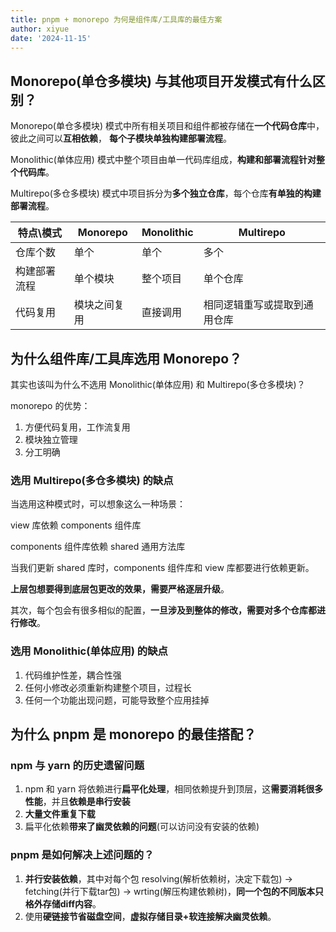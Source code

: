 ```yaml
---
title: pnpm + monorepo 为何是组件库/工具库的最佳方案
author: xiyue
date: '2024-11-15'
---
```


## Monorepo(单仓多模块) 与其他项目开发模式有什么区别？

Monorepo(单仓多模块) 模式中所有相关项目和组件都被存储在**一个代码仓库**中，彼此之间可以**互相依赖**， **每个子模块单独构建部署流程**。

Monolithic(单体应用) 模式中整个项目由单一代码库组成，**构建和部署流程针对整个代码库**。

Multirepo(多仓多模块) 模式中项目拆分为**多个独立仓库**，每个仓库**有单独的构建部署流程**。


| 特点\模式 | Monorepo |Monolithic | Multirepo |
| --- | --- | --- | --- |
| 仓库个数 | 单个 | 单个 | 多个 |
| 构建部署流程 | 单个模块 | 整个项目 | 单个仓库 |
| 代码复用 | 模块之间复用 | 直接调用 | 相同逻辑重写或提取到通用仓库 |


## 为什么组件库/工具库选用 Monorepo？

其实也该叫为什么不选用 Monolithic(单体应用) 和 Multirepo(多仓多模块)？

monorepo 的优势：

1. 方便代码复用，工作流复用
2. 模块独立管理
3. 分工明确

### 选用 Multirepo(多仓多模块) 的缺点

当选用这种模式时，可以想象这么一种场景：

view 库依赖 components 组件库

components 组件库依赖 shared 通用方法库

当我们更新 shared 库时，components 组件库和 view 库都要进行依赖更新。

**上层包想要得到底层包更改的效果，需要严格逐层升级**。

其次，每个包会有很多相似的配置，**一旦涉及到整体的修改，需要对多个仓库都进行修改**。

### 选用 Monolithic(单体应用) 的缺点

1. 代码维护性差，耦合性强
2. 任何小修改必须重新构建整个项目，过程长
3. 任何一个功能出现问题，可能导致整个应用挂掉

## 为什么 pnpm 是 monorepo 的最佳搭配？

### npm 与 yarn 的历史遗留问题

1. npm 和 yarn 将依赖进行**扁平化处理**，相同依赖提升到顶层，这**需要消耗很多性能**，并且**依赖是串行安装**
2. **大量文件重复下载**
3. 扁平化依赖**带来了幽灵依赖的问题**(可以访问没有安装的依赖)

### pnpm 是如何解决上述问题的？

1. **并行安装依赖**，其中对每个包 resolving(解析依赖树，决定下载包) -> fetching(并行下载tar包) -> wrting(解压构建依赖树)，**同一个包的不同版本只格外存储diff内容**。
2. 使用**硬链接节省磁盘空间**，**虚拟存储目录+软连接解决幽灵依赖**。



